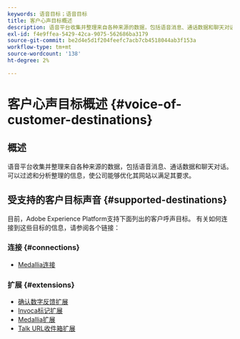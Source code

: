 ```yaml
---
keywords: 语音目标；语音目标
title: 客户心声目标概述
description: 语音平台收集并整理来自各种来源的数据，包括语音消息、通话数据和聊天对话。 可以过滤和分析整理的信息，使公司能够优化其网站以满足其要求。
exl-id: f4e9ffea-5429-42ca-9075-562686ba3179
source-git-commit: be2d4e5d1f204feefc7acb7cb4518044ab3f153a
workflow-type: tm+mt
source-wordcount: '138'
ht-degree: 2%

---
```


# 客户心声目标概述 {#voice-of-customer-destinations}

## 概述

语音平台收集并整理来自各种来源的数据，包括语音消息、通话数据和聊天对话。 可以过滤和分析整理的信息，使公司能够优化其网站以满足其要求。

## 受支持的客户目标声音 {#supported-destinations}

目前，Adobe Experience Platform支持下面列出的客户呼声目标。 有关如何连接到这些目标的信息，请参阅各个链接：

### 连接 {#connections}

* [Medallia连接](/help/destinations/catalog/voice/medallia-connector.md)

### 扩展 {#extensions}

* [确认数字反馈扩展](confirmit-digital-feedback.md)
* [Invoca标记扩展](invoca.md)
* [Medallia扩展](medallia.md)
* [Talk URL收件箱扩展](talkurl.md)

